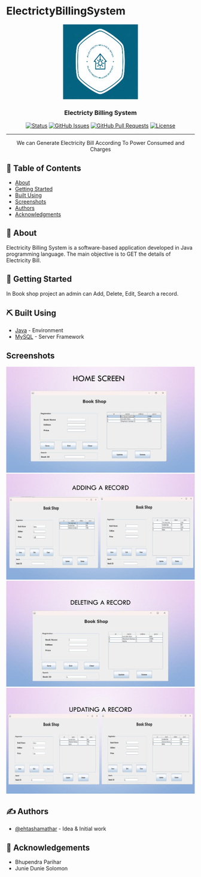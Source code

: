 # ElectrictyBillingSystem


<p align="center">
  <a href="" rel="noopener">
 <img width=200px height=200px src="Pictures/Logo.png" alt="Project logo"></a>
</p>

<h3 align="center">Electricty Billing System</h3>

<div align="center">

  [![Status](https://img.shields.io/badge/status-active-success.svg)]() 
  [![GitHub Issues](https://img.shields.io/github/issues/kylelobo/The-Documentation-Compendium.svg)](https://github.com/kylelobo/The-Documentation-Compendium/issues)
  [![GitHub Pull Requests](https://img.shields.io/github/issues-pr/kylelobo/The-Documentation-Compendium.svg)](https://github.com/kylelobo/The-Documentation-Compendium/pulls)
  [![License](https://img.shields.io/badge/license-MIT-blue.svg)](/LICENSE)

</div>

---

<p align="center"> We can Generate Electricity Bill According To Power Consumed and Charges
    <br> 
</p>

## 📝 Table of Contents
- [About](#about)
- [Getting Started](#getting_started)
- [Built Using](#built_using)
- [Screenshots](#screenshots)
- [Authors](#authors)
- [Acknowledgments](#acknowledgement)

## 🧐 About <a name = "about"></a>
Electricity Billing System is a software-based application developed in Java programming language. 
The main objective is to GET the details of Electricity Bill.


## 🏁 Getting Started <a name = "getting_started"></a>
In Book shop project an admin can Add, Delete, Edit, Search a record.



## ⛏️ Built Using <a name = "built_using"></a>
- [Java](https://www.java.com/en/) - Environment
- [MySQL](https://www.mysql.com/) - Server Framework

## Screenshots<a name = "screenshots"></a>

<img src ="https://github.com/ehtashamathar/Book_Shop/blob/main/Screenshot/1.jpg">
<img src ="https://github.com/ehtashamathar/Book_Shop/blob/main/Screenshot/2.jpg">
<img src ="https://github.com/ehtashamathar/Book_Shop/blob/main/Screenshot/3.jpg">
<img src ="https://github.com/ehtashamathar/Book_Shop/blob/main/Screenshot/4.jpg">


## ✍️ Authors <a name = "authors"></a>
- [@ehtashamathar](https://github.com/ehtashamathar) - Idea & Initial work



## 🎉 Acknowledgements <a name = "acknowledgement"></a>
- Bhupendra Parihar
- Junie Dunie Solomon

